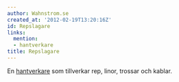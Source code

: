 ```yaml
---
author: Wahnstrom.se
created_at: '2012-02-19T13:20:16Z'
id: Repslagare
links:
  mention:
  - hantverkare
title: Repslagare
---
```


En [hantverkare] som tillverkar rep, linor, trossar och kablar.

  [hantverkare]: hantverkare